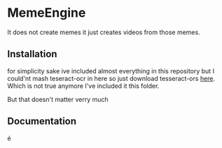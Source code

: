 # MemeEngine

It does not create memes it just creates videos from those memes.

## Installation

for simplicity sake ive included almost everything in this repository but I could'nt mash teseract-ocr in here so just download tesseract-ors [here](https://github.com/UB-Mannheim/tesseract/wiki).
Which is not true anymore I've included it this folder.

But that doesn't matter verry much

## Documentation
é
